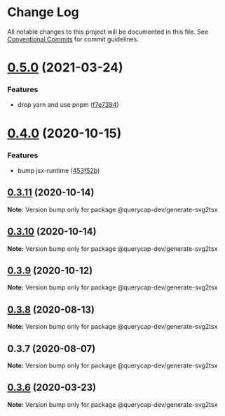 # Change Log

All notable changes to this project will be documented in this file.
See [Conventional Commits](https://conventionalcommits.org) for commit guidelines.

# [0.5.0](https://github.com/querycap/webappkit/compare/@querycap-dev/generate-svg2tsx@0.4.0...@querycap-dev/generate-svg2tsx@0.5.0) (2021-03-24)


### Features

* drop yarn and use pnpm ([f7e7394](https://github.com/querycap/webappkit/commit/f7e7394e1531ffb96ecb3e393e8131451f3e1d9f))





# [0.4.0](https://github.com/querycap/webappkit/compare/@querycap-dev/generate-svg2tsx@0.3.11...@querycap-dev/generate-svg2tsx@0.4.0) (2020-10-15)


### Features

* bump jsx-runtime ([453f52b](https://github.com/querycap/webappkit/commit/453f52b4a7b0e0f987de76da08c9bbb4d39802f8))





## [0.3.11](https://github.com/querycap/webappkit/compare/@querycap-dev/generate-svg2tsx@0.3.10...@querycap-dev/generate-svg2tsx@0.3.11) (2020-10-14)

**Note:** Version bump only for package @querycap-dev/generate-svg2tsx





## [0.3.10](https://github.com/querycap/webappkit/compare/@querycap-dev/generate-svg2tsx@0.3.9...@querycap-dev/generate-svg2tsx@0.3.10) (2020-10-14)

**Note:** Version bump only for package @querycap-dev/generate-svg2tsx





## [0.3.9](https://github.com/querycap/webappkit/compare/@querycap-dev/generate-svg2tsx@0.3.8...@querycap-dev/generate-svg2tsx@0.3.9) (2020-10-12)

**Note:** Version bump only for package @querycap-dev/generate-svg2tsx

## [0.3.8](https://github.com/querycap/webappkit/compare/@querycap-dev/generate-svg2tsx@0.3.7...@querycap-dev/generate-svg2tsx@0.3.8) (2020-08-13)

**Note:** Version bump only for package @querycap-dev/generate-svg2tsx

## 0.3.7 (2020-08-07)

**Note:** Version bump only for package @querycap-dev/generate-svg2tsx

## [0.3.6](https://github.com/querycap/devkit/compare/@querycap-dev/generate-svg2tsx@0.3.5...@querycap-dev/generate-svg2tsx@0.3.6) (2020-03-23)

**Note:** Version bump only for package @querycap-dev/generate-svg2tsx
